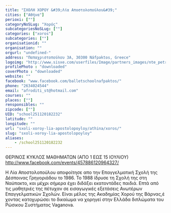 ```yaml
---
title: "ΣΧΟΛΗ ΧΟΡΟΥ &#39;Λία Αποστολοπούλου&#39;"
cities: ["Αθήνα"]
perioxi: [""]
categoryNoSLug: "Χορός"
subcategoriesNoSLug: [""]
categories: ["xoros"]
subcategories: [""]
organisationid: ""
organisation: ""
orgurl: "undefined-"
address: "Παπαχριστοπούλου 3Α, 30300 Náfpaktos, Greece"
logoimg: "http://www.sisxe.com/userfiles/Image/partners_images/nte_petrilo.jpg"
profilePhoto : "downloaded"
coverPhoto : "downloaded"
website: ""
facebook: "www.facebook.com/balletschoolnafpaktos/"
phone: "2634024544"
email: "afroditi_st@hotmail.com"
courses: ""
places: [""]
rensponsibles: ""
zipcode: [""]
UID: "school251120182232"
latitude: ""
longitude: ""
url: "sxoli-xoroy-lia-apostolopoyloy/athina/xoros/"
slug: "sxoli-xoroy-lia-apostolopoyloy"
aliases:
    - /school251120182232
---
```



ΘΕΡΙΝΟΣ ΚΥΚΛΟΣ ΜΑΘΗΜΑΤΩΝ (ΑΠΟ 1 ΕΩΣ 15 ΙΟΥΛΙΟΥ) http://www.facebook.com/events/457886120964327/

Η Λία Αποστολοπούλου αποφοίτησε απο την Επαγγελματική Σχολή της Δέσποινας Γρηγοριάδου το 1986. Το 1988 ίδρυσε τη Σχολή της στη Ναύπακτο, και μέχρι σήμερα έχει διδάξει εκατοντάδες παιδιά. Επτά από τις μαθητριές της πέτυχαν σε εισαγωγικές εξετάσεις Ανωτέρων Επαγγελματικών Σχολών. Είναι μέλος της Ακαδημίας Χορού της Βάρνας,έ χοντας κατοχυρώσει το δικαίωμα να χορηγεί στην Ελλάδα διπλώματα του Ρώσικου Συστήματος Vaganova.